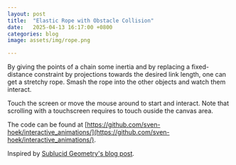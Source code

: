 ```yaml
---
layout: post
title:  "Elastic Rope with Obstacle Collision"
date:   2025-04-13 16:17:00 +0800
categories: blog
image: assets/img/rope.png

---
```


By giving the points of a chain some inertia and by replacing a fixed-distance constraint by projections towards the desired link length, one can get a stretchy rope.
Smash the rope into the other objects and watch them interact.

Touch the screen or move the mouse around to start and interact. Note that scrolling with a touchscreen requires to touch ouside the canvas area.

<link rel="stylesheet" href="/assets/css/styles.css" />

<canvas id="ropeCanvas" style="touch-action:none;"></canvas>

<script src="/assets/js/interactive_animations/src/util.js"></script>
<script src="/assets/js/interactive_animations/src/vector.js"></script>
<script src="/assets/js/interactive_animations/src/input.js"></script>
<script src="/assets/js/interactive_animations/src/environment.js"></script>
<script src="/assets/js/interactive_animations/src/drawing.js"></script>
<script src="/assets/js/interactive_animations/src/drawables/chains.js"></script>
<script src="/assets/js/interactive_animations/src/drawables/constrained_point.js"></script>
<script src="/assets/js/interactive_animations/src/drawables/mouse_circle.js"></script>
<script src="/assets/js/interactive_animations/rope.js"></script>

The code can be found at [https://github.com/sven-hoek/interactive_animations/](https://github.com/sven-hoek/interactive_animations/).

Inspired by [Sublucid Geometry's blog post](https://zalo.github.io/blog/constraints/).

